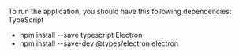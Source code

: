 To run the application, you should have this following dependencies: 
TypeScript
* npm install --save typescript
Electron
* npm install --save-dev @types/electron electron
